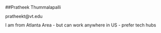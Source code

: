 ##Pratheek Thummalapalli
<p style="line-height: 1;">pratheekt@vt.edu</p>
<p style="line-height: 1;">I am from Atlanta Area - but can work anywhere in US - prefer tech hubs</p>



